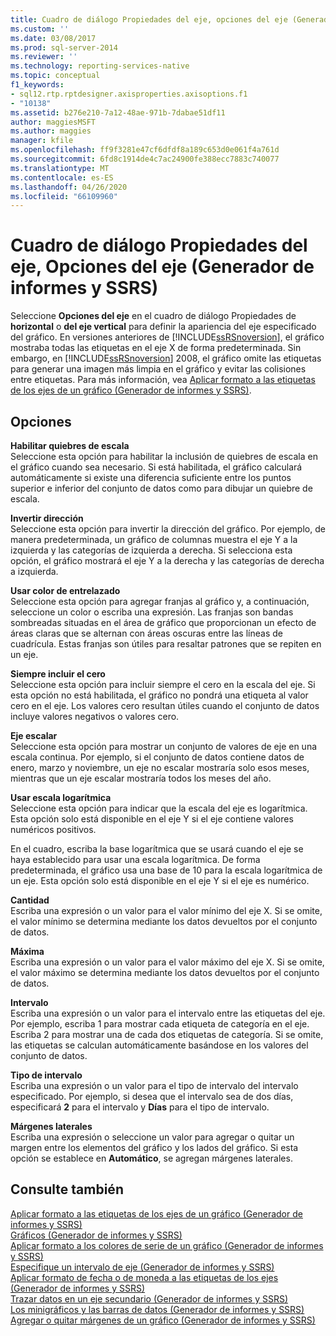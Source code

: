 ```yaml
---
title: Cuadro de diálogo Propiedades del eje, opciones del eje (Generador de informes y SSRS) | Microsoft Docs
ms.custom: ''
ms.date: 03/08/2017
ms.prod: sql-server-2014
ms.reviewer: ''
ms.technology: reporting-services-native
ms.topic: conceptual
f1_keywords:
- sql12.rtp.rptdesigner.axisproperties.axisoptions.f1
- "10138"
ms.assetid: b276e210-7a12-48ae-971b-7dabae51df11
author: maggiesMSFT
ms.author: maggies
manager: kfile
ms.openlocfilehash: ff9f3281e47cf6dfdf8a189c653d0e061f4a761d
ms.sourcegitcommit: 6fd8c1914de4c7ac24900fe388ecc7883c740077
ms.translationtype: MT
ms.contentlocale: es-ES
ms.lasthandoff: 04/26/2020
ms.locfileid: "66109960"
---
```

# <a name="axis-properties-dialog-box-axis-options-report-builder-and-ssrs"></a>Cuadro de diálogo Propiedades del eje, Opciones del eje (Generador de informes y SSRS)
  Seleccione **Opciones del eje** en el cuadro de diálogo Propiedades de **horizontal** o **del eje vertical** para definir la apariencia del eje especificado del gráfico. En versiones anteriores de [!INCLUDE[ssRSnoversion](../includes/ssrsnoversion-md.md)], el gráfico mostraba todas las etiquetas en el eje X de forma predeterminada. Sin embargo, en [!INCLUDE[ssRSnoversion](../includes/ssrsnoversion-md.md)] 2008, el gráfico omite las etiquetas para generar una imagen más limpia en el gráfico y evitar las colisiones entre etiquetas. Para más información, vea [Aplicar formato a las etiquetas de los ejes de un gráfico &#40;Generador de informes y SSRS&#41;](report-design/formatting-axis-labels-on-a-chart-report-builder-and-ssrs.md).  
  
## <a name="options"></a>Opciones  
 **Habilitar quiebres de escala**  
 Seleccione esta opción para habilitar la inclusión de quiebres de escala en el gráfico cuando sea necesario. Si está habilitada, el gráfico calculará automáticamente si existe una diferencia suficiente entre los puntos superior e inferior del conjunto de datos como para dibujar un quiebre de escala.  
  
 **Invertir dirección**  
 Seleccione esta opción para invertir la dirección del gráfico. Por ejemplo, de manera predeterminada, un gráfico de columnas muestra el eje Y a la izquierda y las categorías de izquierda a derecha. Si selecciona esta opción, el gráfico mostrará el eje Y a la derecha y las categorías de derecha a izquierda.  
  
 **Usar color de entrelazado**  
 Seleccione esta opción para agregar franjas al gráfico y, a continuación, seleccione un color o escriba una expresión. Las franjas son bandas sombreadas situadas en el área de gráfico que proporcionan un efecto de áreas claras que se alternan con áreas oscuras entre las líneas de cuadrícula. Estas franjas son útiles para resaltar patrones que se repiten en un eje.  
  
 **Siempre incluir el cero**  
 Seleccione esta opción para incluir siempre el cero en la escala del eje. Si esta opción no está habilitada, el gráfico no pondrá una etiqueta al valor cero en el eje. Los valores cero resultan útiles cuando el conjunto de datos incluye valores negativos o valores cero.  
  
 **Eje escalar**  
 Seleccione esta opción para mostrar un conjunto de valores de eje en una escala continua. Por ejemplo, si el conjunto de datos contiene datos de enero, marzo y noviembre, un eje no escalar mostraría solo esos meses, mientras que un eje escalar mostraría todos los meses del año.  
  
 **Usar escala logarítmica**  
 Seleccione esta opción para indicar que la escala del eje es logarítmica. Esta opción solo está disponible en el eje Y si el eje contiene valores numéricos positivos.  
  
 En el cuadro, escriba la base logarítmica que se usará cuando el eje se haya establecido para usar una escala logarítmica. De forma predeterminada, el gráfico usa una base de 10 para la escala logarítmica de un eje. Esta opción solo está disponible en el eje Y si el eje es numérico.  
  
 **Cantidad**  
 Escriba una expresión o un valor para el valor mínimo del eje X. Si se omite, el valor mínimo se determina mediante los datos devueltos por el conjunto de datos.  
  
 **Máxima**  
 Escriba una expresión o un valor para el valor máximo del eje X. Si se omite, el valor máximo se determina mediante los datos devueltos por el conjunto de datos.  
  
 **Intervalo**  
 Escriba una expresión o un valor para el intervalo entre las etiquetas del eje. Por ejemplo, escriba 1 para mostrar cada etiqueta de categoría en el eje. Escriba 2 para mostrar una de cada dos etiquetas de categoría. Si se omite, las etiquetas se calculan automáticamente basándose en los valores del conjunto de datos.  
  
 **Tipo de intervalo**  
 Escriba una expresión o un valor para el tipo de intervalo del intervalo especificado. Por ejemplo, si desea que el intervalo sea de dos días, especificará **2** para el intervalo y **Días** para el tipo de intervalo.  
  
 **Márgenes laterales**  
 Escriba una expresión o seleccione un valor para agregar o quitar un margen entre los elementos del gráfico y los lados del gráfico. Si esta opción se establece en **Automático**, se agregan márgenes laterales.  
  
## <a name="see-also"></a>Consulte también  
 [Aplicar formato a las etiquetas de los ejes de un gráfico &#40;Generador de informes y SSRS&#41;](report-design/formatting-axis-labels-on-a-chart-report-builder-and-ssrs.md)   
 [Gráficos &#40;Generador de informes y SSRS&#41;](report-design/charts-report-builder-and-ssrs.md)   
 [Aplicar formato a los colores de serie de un gráfico &#40;Generador de informes y SSRS&#41;](report-design/formatting-series-colors-on-a-chart-report-builder-and-ssrs.md)   
 [Especifique un intervalo de eje &#40;Generador de informes y SSRS&#41;](report-design/specify-an-axis-interval-report-builder-and-ssrs.md)   
 [Aplicar formato de fecha o de moneda a las etiquetas de los ejes &#40;Generador de informes y SSRS&#41;](report-design/format-axis-labels-as-dates-or-currencies-report-builder-and-ssrs.md)   
 [Trazar datos en un eje secundario &#40;Generador de informes y SSRS&#41;](report-design/plot-data-on-a-secondary-axis-report-builder-and-ssrs.md)   
 [Los minigráficos y las barras de datos &#40;Generador de informes y SSRS&#41;](report-design/sparklines-and-data-bars-report-builder-and-ssrs.md)   
 [Agregar o quitar márgenes de un gráfico &#40;Generador de informes y SSRS&#41;](report-design/add-or-remove-margins-from-a-chart-report-builder-and-ssrs.md)  
  
  
